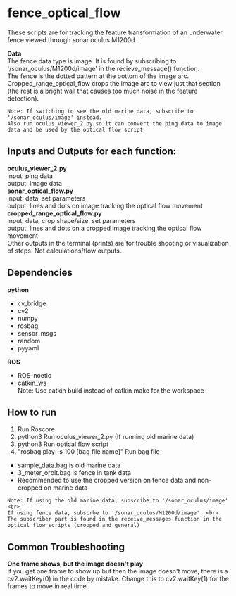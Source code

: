# fence_optical_flow
These scripts are for tracking the feature transformation of an underwater fence viewed through sonar oculus M1200d. 

<p> <strong> Data </strong> <br>
The fence data type is image. It is found by subscribing to '/sonar_oculus/M1200d/image' in the recieve_message() function. <br>
The fence is the dotted pattern at the bottom of the image arc. <br>
Cropped_range_optical_flow crops the image arc to view just that section (the rest is a bright wall that causes too much noise in the feature detection). </p>

	Note: If switching to see the old marine data, subscribe to '/sonar_oculus/image' instead.
	Also run oculus_viewer_2.py so it can convert the ping data to image data and be used by the optical flow script
	
<h2> Inputs and Outputs for each function: </h2>
<strong> oculus_viewer_2.py </strong> <br>
		input: ping data <br>
		output: image data <br>
<strong> sonar_optical_flow.py </strong> <br>
		input: data, set parameters <br>
		output: lines and dots on image tracking the optical flow movement <br>
<strong> cropped_range_optical_flow.py </strong> <br>
		input: data, crop shape/size, set parameters <br>
		output: lines and dots on a cropped image tracking the optical flow movement <br>
Other outputs in the terminal (prints) are for trouble shooting or visualization of steps. Not calculations/flow outputs. </p>

<h2> Dependencies </h2>
<strong> python </strong> <br>
<ul>
<li> cv_bridge</li>
<li> cv2 </li>
<li> numpy </li>
<li> rosbag </li>
<li> sensor_msgs </li>
<li> random </li>
<li> pyyaml </li>
</ul>

<strong> ROS </strong> <br>
<ul>
<li> ROS-noetic </li>
<li> catkin_ws </li>
Note: Use catkin build instead of catkin make for the workspace
</ul>

<h2> How to run </h2>
<ol>
	<li> Run Roscore </li>
	<li> python3 Run oculus_viewer_2.py (If running old marine data) </li>
	<li> python3 Run optical flow script </li>
	<li> "rosbag play -s 100 [bag file name]" Run bag file </li>
</ol>
<ul>
	<li> sample_data.bag is old marine data </li>
	<li> 3_meter_orbit.bag is fence in tank data </li>
	<li> Recommended to use the cropped version on fence data and non-cropped on marine data </li>
</ul>

	Note: If using the old marine data, subscribe to '/sonar_oculus/image' <br>
	If using fence data, subscrbe to '/sonar_oculus/M1200d/image'. <br>
	The subscriber part is found in the receive_messages function in the optical flow scripts (cropped and general)
	
<h2> Common Troubleshooting </h2>
<strong> One frame shows, but the image doesn't play </strong> <br>
	If you get one frame to show up but then the image doesn't move, there is a cv2.waitKey(0) in the code by mistake. Change this to cv2.waitKey(1) for the frames to move in real time. <br>
	
